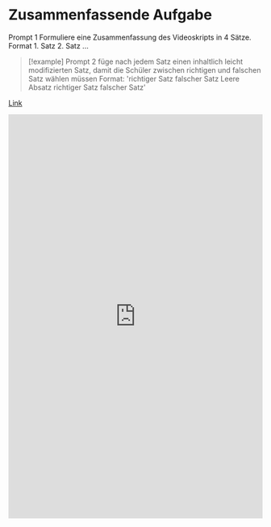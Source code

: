 # Zusammenfassende Aufgabe
Prompt 1
	Formuliere eine Zusammenfassung des Videoskripts in 4 Sätze. 
	Format 
	1. Satz 
	2. Satz ...

> [!example] Prompt 2
		füge nach jedem Satz einen inhaltlich leicht modifizierten Satz, damit die Schüler zwischen richtigen und falschen Satz wählen müssen 
		Format: 
		'richtiger Satz 
		falscher Satz
		Leere Absatz
		richtiger Satz 
		falscher Satz'

[Link](https://chat.openai.com/share/0110cf53-0d53-43ce-b958-1ae0f264c68a)
<iframe src="https://chat.openai.com/share/0110cf53-0d53-43ce-b958-1ae0f264c68a" style="border:0px #ffffff none;" name="myiFrame" scrolling="no" frameborder="1" marginheight="0px" marginwidth="0px" height="800px" width="100%" allowfullscreen></iframe>


